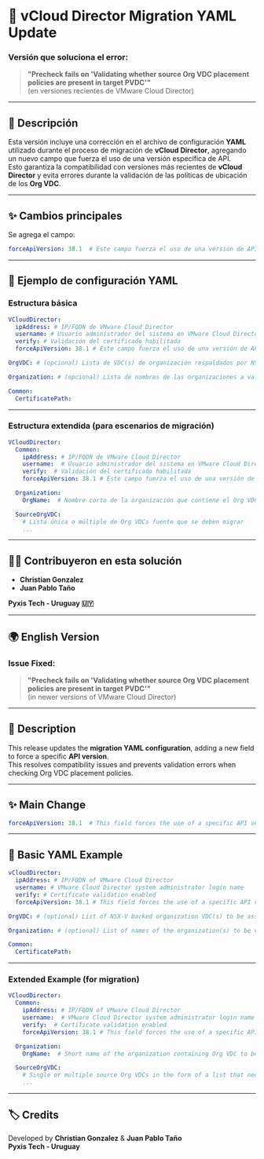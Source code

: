 # 🧩 vCloud Director Migration YAML Update

### Versión que soluciona el error:
> **"Precheck fails on 'Validating whether source Org VDC placement policies are present in target PVDC'"**  
> (en versiones recientes de VMware Cloud Director)

---

## 🚀 Descripción

Esta versión incluye una corrección en el archivo de configuración **YAML** utilizado durante el proceso de migración de **vCloud Director**, agregando un nuevo campo que fuerza el uso de una versión específica de API.  
Esto garantiza la compatibilidad con versiones más recientes de **vCloud Director** y evita errores durante la validación de las políticas de ubicación de los **Org VDC**.

---

## ✨ Cambios principales

Se agrega el campo:

```yaml
forceApiVersion: 38.1  # Este campo fuerza el uso de una versión de API específica y resuelve el problema.
```

---

## 🧱 Ejemplo de configuración YAML

### Estructura básica

```yaml
VCloudDirector:
  ipAddress: # IP/FQDN de VMware Cloud Director
  username: # Usuario administrador del sistema en VMware Cloud Director
  verify: # Validación del certificado habilitada
  forceApiVersion: 38.1 # Este campo fuerza el uso de una versión de API específica y resuelve el problema.

OrgVDC: # (opcional) Lista de VDC(s) de organización respaldados por NSX-V a evaluar

Organization: # (opcional) Lista de nombres de las organizaciones a validar

Common:
  CertificatePath:
```

---

### Estructura extendida (para escenarios de migración)

```yaml
VCloudDirector:
  Common:
    ipAddress: # IP/FQDN de VMware Cloud Director
    username:  # Usuario administrador del sistema en VMware Cloud Director
    verify:  # Validación del certificado habilitada
    forceApiVersion: 38.1 # Este campo fuerza el uso de una versión de API específica y resuelve el problema.

  Organization:
    OrgName:  # Nombre corto de la organización que contiene el Org VDC a migrar

  SourceOrgVDC:
    # Lista única o múltiple de Org VDCs fuente que se deben migrar
    ...
```

---

## 👨‍💻 Contribuyeron en esta solución

- **Christian Gonzalez**  
- **Juan Pablo Taño**  

**Pyxis Tech - Uruguay 🇺🇾**

---

## 🌍 English Version

### Issue Fixed:
> **"Precheck fails on 'Validating whether source Org VDC placement policies are present in target PVDC'"**  
> (in newer versions of VMware Cloud Director)

---

## 🚀 Description

This release updates the **migration YAML configuration**, adding a new field to force a specific **API version**.  
This resolves compatibility issues and prevents validation errors when checking Org VDC placement policies.

---

## ✨ Main Change

```yaml
forceApiVersion: 38.1  # This field forces the use of a specific API version and resolves the issue.
```

---

## 🧱 Basic YAML Example

```yaml
vCloudDirector:
  ipAddress: # IP/FQDN of VMware Cloud Director
  username: # VMware Cloud Director system administrator login name
  verify: # Certificate validation enabled
  forceApiVersion: 38.1 # This field forces the use of a specific API version and resolves the issue.

OrgVDC: # (optional) List of NSX-V backed organization VDC(s) to be assessed

Organization: # (optional) List of names of the organization(s) to be validated

Common:
  CertificatePath:
```

---

### Extended Example (for migration)

```yaml
VCloudDirector:
  Common:
    ipAddress: # IP/FQDN of VMware Cloud Director
    username:  # VMware Cloud Director system administrator login name
    verify:  # Certificate validation enabled
    forceApiVersion: 38.1 # This field forces the use of a specific API version and resolves the issue.

  Organization:
    OrgName:  # Short name of the organization containing Org VDC to be migrated

  SourceOrgVDC:
    # Single or multiple source Org VDCs in the form of a list that need to be migrated
    ...
```

---

## 🏷️ Credits

Developed by **Christian Gonzalez** & **Juan Pablo Taño**  
**Pyxis Tech - Uruguay**
